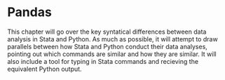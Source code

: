 # Pandas

This chapter will go over the key syntatical differences between data analysis in Stata and Python. As much as possible, it will attempt to draw parallels between how Stata and Python conduct their data analyses, pointing out which commands are similar and how they are similar. It will also include a tool for typing in Stata commands and recieving the equivalent Python output.

<!-- For more information, please look at [Python's official page](https://www.python.org/) and [Stata's official page](https://www.stata.com/) respectively. -->
